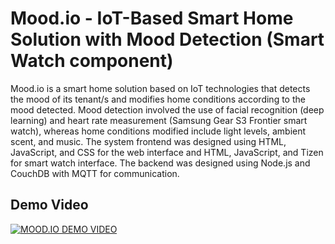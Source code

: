 # Mood.io - IoT-Based Smart Home Solution with Mood Detection (Smart Watch component)
Mood.io is a smart home solution based on IoT technologies that detects the mood of its tenant/s and modifies home conditions according to the mood detected. Mood detection involved the use of facial recognition (deep learning) and heart rate measurement (Samsung Gear S3 Frontier smart watch), whereas home conditions modified include light levels, ambient scent, and music. The system frontend was designed using HTML, JavaScript, and CSS for the web interface and HTML, JavaScript, and Tizen for smart watch interface. The backend was designed using Node.js and CouchDB with MQTT for communication.

## Demo Video

[![MOOD.IO DEMO VIDEO](http://img.youtube.com/vi/lnXVw-Ndilk&t/0.jpg)](http://www.youtube.com/watch?v=lnXVw-Ndilk&t)
